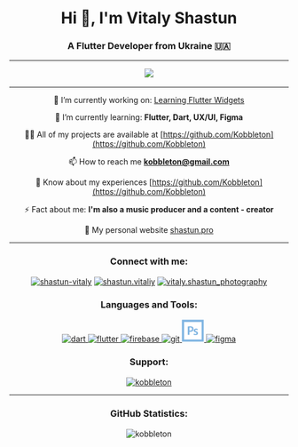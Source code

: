 <h1 align="center">Hi 👋, I'm Vitaly Shastun</h1>
<h3 align="center">A Flutter Developer from Ukraine 🇺🇦</h3>

---

<div id="header" align="center">
  <img src="https://media4.giphy.com/media/qgQUggAC3Pfv687qPC/giphy.gif" width="300px"/>
</div>

---
  
<div align="center">

 🔭 I’m currently working on: [Learning Flutter Widgets](https://github.com/Kobbleton/learned_flutter_widgets) 
  

 🌱 I’m currently learning: **Flutter, Dart, UX/UI, Figma**

 👨‍💻 All of my projects are available at [https://github.com/Kobbleton](https://github.com/Kobbleton)

 📫 How to reach me **kobbleton@gmail.com**

 📄 Know about my experiences [https://github.com/Kobbleton](https://github.com/Kobbleton)

 ⚡ Fact about me:    **I'm also a music producer and a content - creator**

 📝 My personal website [shastun.pro](https://shastun.pro)
</div>


  
  ---

<h3 align="center">Connect with me:</h3>
<p align="center">
<a href="https://linkedin.com/in/shastun-vitaly" target="blank"><img align="center" src="https://raw.githubusercontent.com/rahuldkjain/github-profile-readme-generator/master/src/images/icons/Social/linked-in-alt.svg" alt="shastun-vitaly" height="30" width="40" /></a>
<a href="https://fb.com/shastun.vitaliy" target="blank"><img align="center" src="https://raw.githubusercontent.com/rahuldkjain/github-profile-readme-generator/master/src/images/icons/Social/facebook.svg" alt="shastun.vitaliy" height="30" width="40" /></a>
<a href="https://instagram.com/vitaly.shastun_photography" target="blank"><img align="center" src="https://raw.githubusercontent.com/rahuldkjain/github-profile-readme-generator/master/src/images/icons/Social/instagram.svg" alt="vitaly.shastun_photography" height="30" width="40" /></a>
</p>

<h3 align="center">Languages and Tools:</h3>
<p align="center"> <a href="https://dart.dev" target="_blank" rel="noreferrer"> <img src="https://www.vectorlogo.zone/logos/dartlang/dartlang-icon.svg" alt="dart" width="40" height="40"/> </a> <a href="https://flutter.dev" target="_blank" rel="noreferrer"> <img src="https://www.vectorlogo.zone/logos/flutterio/flutterio-icon.svg" alt="flutter" width="40" height="40"/> </a> <a href="https://firebase.google.com/" target="_blank" rel="noreferrer"> <img src="https://www.vectorlogo.zone/logos/firebase/firebase-icon.svg" alt="firebase" width="40" height="40"/> </a> <a href="https://git-scm.com/" target="_blank" rel="noreferrer"> <img src="https://www.vectorlogo.zone/logos/git-scm/git-scm-icon.svg" alt="git" width="40" height="40"/> </a> <a href="https://www.photoshop.com/en" target="_blank" rel="noreferrer"> <img src="https://raw.githubusercontent.com/devicons/devicon/master/icons/photoshop/photoshop-line.svg" alt="photoshop" width="40" height="40"/> </a> <a href="https://www.figma.com/" target="_blank" rel="noreferrer"> <img src="https://www.vectorlogo.zone/logos/figma/figma-icon.svg" alt="figma" width="40" height="40"/> </a> </p>



<h3 align="center">Support:</h3>
<div align="center">
<p><a href="https://www.buymeacoffee.com/kobbleton"> <img align="center" src="https://cdn.buymeacoffee.com/buttons/v2/default-yellow.png" height="50" width="210" alt="kobbleton" /></a></p>
</div>

---

<div align="center">
<h3 align="center">GitHub Statistics:</h3>
<p><img align="center" src="https://github-readme-streak-stats.herokuapp.com/?user=kobbleton&" alt="kobbleton" /></p>
</div>

